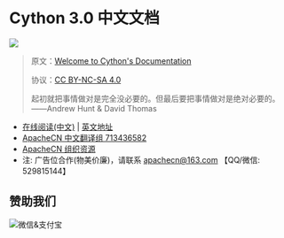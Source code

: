 # Cython 3.0 中文文档

![](http://docs.cython.org/en/latest/_static/cythonlogo.png)

> 原文：[Welcome to Cython's Documentation](http://docs.cython.org/en/latest/)
> 
> 协议：[CC BY-NC-SA 4.0](http://creativecommons.org/licenses/by-nc-sa/4.0/)
> 
> 起初就把事情做对是完全没必要的。但最后要把事情做对是绝对必要的。——Andrew Hunt & David Thomas

* [在线阅读(中文)](https://cython.apachecn.org) | [英文地址](http://docs.cython.org/en/latest/)
* [ApacheCN 中文翻译组 713436582](https://qm.qq.com/cgi-bin/qm/qr?k=5u_aAU-YlY3fH-m8meXTJzBEo2boQIUs&jump_from=webapi&authKey=CVZcReMt/vKdTXZBQ8ly+jWncXiSzzWOlrx5hybX5pSrKu6s0fvGX54+vHHlgYNt)
* [ApacheCN 组织资源](https://docs.apachecn.org/)
* 注: 广告位合作(物美价廉)，请联系 <apachecn@163.com> 【QQ/微信: 529815144】

## 赞助我们

<img src="http://data.apachecn.org/img/about/donate.jpg" alt="微信&支付宝" />
